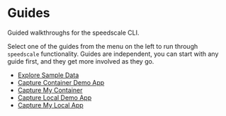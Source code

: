 
# Guides

Guided walkthroughs for the speedscale CLI.

Select one of the guides from the menu on the left to run through `speedscale` functionality.  Guides are independent, you can start with any guide first, and they get more involved as they go.

* [Explore Sample Data](explore-sample-data.md)
* [Capture Container Demo App](docker-observability/demo-app.md)
* [Capture My Container](docker-observability/my-container.md)
* [Capture Local Demo App](local-observability/python-demo-app.md)
* [Capture My Local App](local-observability/my-local-app.md)

